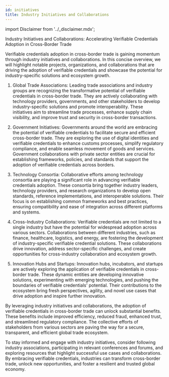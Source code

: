 ```yaml
---
id: initiatives
title: Industry Initiatives and Collaborations
---
```


import Disclaimer from '../\_disclaimer.mdx';

<Disclaimer />

Industry Initiatives and Collaborations: Accelerating Verifiable Credentials Adoption in Cross-Border Trade

Verifiable credentials adoption in cross-border trade is gaining momentum through industry initiatives and collaborations. In this concise overview, we will highlight notable projects, organizations, and collaborations that are driving the adoption of verifiable credentials and showcase the potential for industry-specific solutions and ecosystem growth.

1. Global Trade Associations:
   Leading trade associations and industry groups are recognizing the transformative potential of verifiable credentials in cross-border trade. They are actively collaborating with technology providers, governments, and other stakeholders to develop industry-specific solutions and promote interoperability. These initiatives aim to streamline trade processes, enhance supply chain visibility, and improve trust and security in cross-border transactions.

2. Government Initiatives:
   Governments around the world are embracing the potential of verifiable credentials to facilitate secure and efficient cross-border trade. They are exploring the use of digital identities and verifiable credentials to enhance customs processes, simplify regulatory compliance, and enable seamless movement of goods and services. Government collaborations with private sector entities are crucial for establishing frameworks, policies, and standards that support the adoption of verifiable credentials across borders.

3. Technology Consortia:
   Collaborative efforts among technology consortia are playing a significant role in advancing verifiable credentials adoption. These consortia bring together industry leaders, technology providers, and research organizations to develop open standards, reference implementations, and interoperable solutions. Their focus is on establishing common frameworks and best practices, ensuring compatibility and ease of integration across different platforms and systems.

4. Cross-Industry Collaborations:
   Verifiable credentials are not limited to a single industry but have the potential for widespread adoption across various sectors. Collaborations between different industries, such as finance, healthcare, logistics, and energy, are fostering the development of industry-specific verifiable credential solutions. These collaborations drive innovation, address sector-specific challenges, and create opportunities for cross-industry collaboration and ecosystem growth.

5. Innovation Hubs and Startups:
   Innovation hubs, incubators, and startups are actively exploring the application of verifiable credentials in cross-border trade. These dynamic entities are developing innovative solutions, experimenting with emerging technologies, and pushing the boundaries of verifiable credentials' potential. Their contributions to the ecosystem bring fresh perspectives, agility, and novel use cases that drive adoption and inspire further innovation.

By leveraging industry initiatives and collaborations, the adoption of verifiable credentials in cross-border trade can unlock substantial benefits. These benefits include improved efficiency, reduced fraud, enhanced trust, and streamlined regulatory compliance. The collective efforts of stakeholders from various sectors are paving the way for a secure, transparent, and efficient global trade ecosystem.

To stay informed and engage with industry initiatives, consider following industry associations, participating in relevant conferences and forums, and exploring resources that highlight successful use cases and collaborations. By embracing verifiable credentials, industries can transform cross-border trade, unlock new opportunities, and foster a resilient and trusted global economy.
